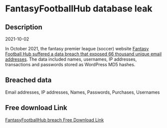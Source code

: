 # FantasyFootballHub database leak

## Description

2021-10-02

In October 2021, the fantasy premier league (soccer) website <a href="https://fantasyfootballhub.co.uk/we-have-suffered-a-cyber-attack/" target="_blank" rel="noopener">Fantasy Football Hub suffered a data breach that exposed 66 thousand unique email addresses</a>. The data included names, usernames, IP addresses, transactions and passwords stored as WordPress MD5 hashes.

## Breached data

Email addresses, IP addresses, Names, Passwords, Purchases, Usernames

## Free download Link

[FantasyFootballHub breach Free Download Link](https://tinyurl.com/2b2k277t)